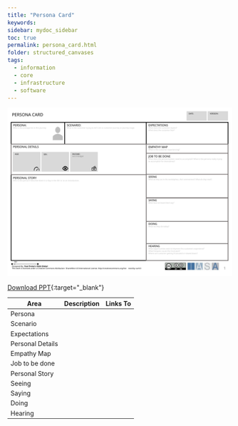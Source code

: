 ```yaml
---
title: "Persona Card"
keywords: 
sidebar: mydoc_sidebar
toc: true
permalink: persona_card.html
folder: structured_canvases
tags: 
  - information
  - core
  - infrastructure
  - software
---
```



![image001](media/persona_card001.svg)

[Download PPT](media/ppt/persona_card.ppt){:target="_blank"}

| Area | Description | Links To |
| --- | --- | --- |
| Persona |   |   |
| Scenario |   |   |
| Expectations |   |   |
| Personal Details |   |   |
| Empathy Map |   |   |
| Job to be done |   |   |
| Personal Story |   |   |
| Seeing |   |   |
| Saying |   |   |
| Doing |   |   |
| Hearing |   |   |


